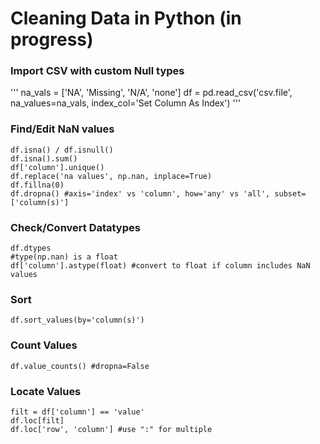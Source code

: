 # Cleaning Data in Python (in progress)

### Import CSV with custom Null types
'''
na_vals = ['NA', 'Missing', 'N/A', 'none']
df = pd.read_csv('csv.file', na_values=na_vals, index_col='Set Column As Index')
'''

### Find/Edit NaN values
```
df.isna() / df.isnull()
df.isna().sum()
df['column'].unique()
df.replace('na values', np.nan, inplace=True)
df.fillna(0)
df.dropna() #axis='index' vs 'column', how='any' vs 'all', subset=['column(s)']
```

### Check/Convert Datatypes
```
df.dtypes
#type(np.nan) is a float
df['column'].astype(float) #convert to float if column includes NaN values
```

### Sort
```
df.sort_values(by='column(s)')
```

### Count Values
```
df.value_counts() #dropna=False
```

### Locate Values
```
filt = df['column'] == 'value'
df.loc[filt]
df.loc['row', 'column'] #use ":" for multiple
```

